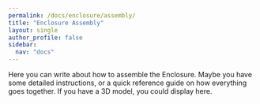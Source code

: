 ```yaml
---
permalink: /docs/enclosure/assembly/
title: "Enclosure Assembly"
layout: single
author_profile: false
sidebar:
  nav: "docs"
---
```

Here you can write about how to assemble the Enclosure. Maybe you have some detailed instructions, or a quick reference guide on how everything goes together. If you have a 3D model, you could display here.

<script type="module" src="https://unpkg.com/@google/model-viewer/dist/model-viewer.min.js"></script>
<script nomodule src="https://unpkg.com/@google/model-viewer/dist/model-viewer-legacy.js"></script>

<model-viewer 
style="width: 100%;
height: 500px;"
src="\docs\enclosure\assets\ESPMiniDrop_Enclosure_Assembly.gltf" 
auto-rotate 
exposure="1.0"
skybox-image="\docs\enclosure\assets\background.png" 
camera-controls>
</model-viewer>
